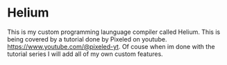 # Helium

This is my custom programming launguage compiler called Helium. This is being covered by a tutorial done by Pixeled on youtube. https://www.youtube.com/@pixeled-yt. Of couse when im done with the tutorial series I will add all of my own custom features. 
